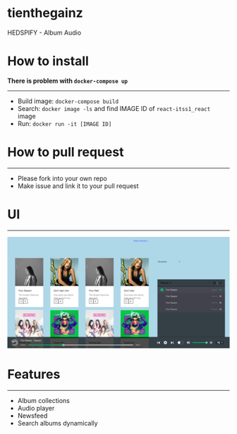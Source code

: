# tienthegainz
HEDSPIFY - Album Audio

# How to install
**There is problem with `docker-compose up`**
*****
- Build image: `docker-compose build`
- Search: `docker image -ls` and find IMAGE ID of `react-itss1_react` image
- Run: `docker run -it [IMAGE ID]`

# How to pull request
****
- Please fork into your own repo
- Make issue and link it to your pull request

# UI
****
![](Hedspify.png)

# Features
****
- Album collections
- Audio player
- Newsfeed
- Search albums dynamically
